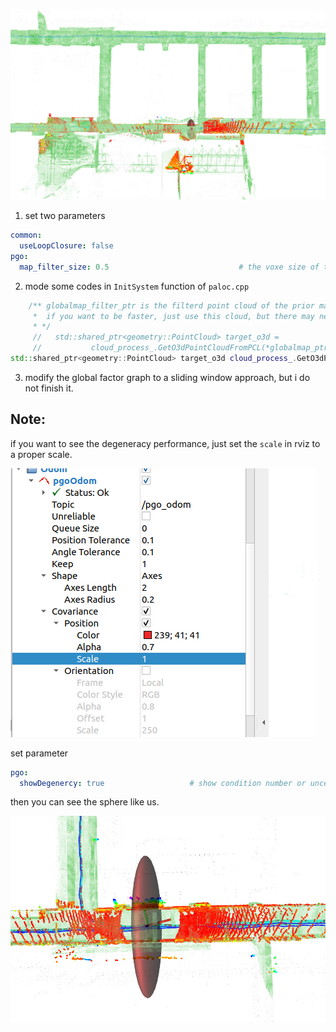 ![image-20241206143334406](./loc/image-20241206143334406.png)

1. set two parameters

```yaml
common:
  useLoopClosure: false     
pgo:
  map_filter_size: 0.5                             # the voxe size of the prior map
```

2. mode some codes in `InitSystem` function of `paloc.cpp`

```c++
    /** globalmap_filter_ptr is the filterd point cloud of the prior map
     *  if you want to be faster, just use this cloud, but there may need to adjust the icp score to get system initilization success
     * */
     //   std::shared_ptr<geometry::PointCloud> target_o3d =
     //           cloud_process_.GetO3dPointCloudFromPCL(*globalmap_ptr);
std::shared_ptr<geometry::PointCloud> target_o3d cloud_process_.GetO3dPointCloudFromPCL(*globalmap_filter_ptr);
```

3. modify the global factor graph to a sliding window approach, but i do not finish it.



## Note:

if you want to see the degeneracy performance, just set the `scale` in  rviz to a proper scale.

![image-20241206143825578](./loc/image-20241206143825578.png)

set parameter

```yaml
pgo:
  showDegenercy: true                   # show condition number or uncertainty in rviz
```

then you can see the sphere like us. 

![image-20241206144043814](./loc/image-20241206144043814.png)